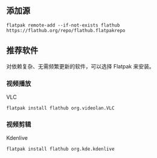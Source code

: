## 添加源

    flatpak remote-add --if-not-exists flathub https://flathub.org/repo/flathub.flatpakrepo

## 推荐软件

对依赖复杂、无需频繁更新的软件，可以选择 Flatpak 来安装。

### 视频播放

VLC

    flatpak install flathub org.videolan.VLC

### 视频剪辑

Kdenlive

    flatpak install flathub org.kde.kdenlive
